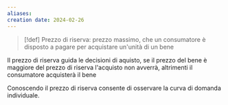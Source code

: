 ```yaml
---
aliases: 
creation date: 2024-02-26
---
```


>[!def]
>Prezzo di riserva: prezzo massimo, che un consumatore è disposto a pagare per acquistare un'unità di un bene

Il prezzo di riserva guida le decisioni di aquisto, se il prezzo del bene è maggiore del prezzo di riserva l'acquisto non avverrà, altrimenti il consumatore acquisterà il bene

Conoscendo il prezzo di riserva consente di osservare la curva di domanda individuale.